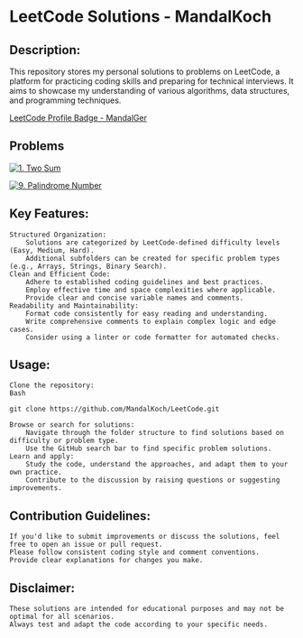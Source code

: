 # LeetCode Solutions - MandalKoch

## Description:

This repository stores my personal solutions to problems on LeetCode, a platform for practicing coding skills and preparing for technical interviews. It aims to showcase my understanding of various algorithms, data structures, and programming techniques.

[LeetCode Profile Badge - MandalGer](https://leetcode.com/MandalGer)

## Problems
[![1. Two Sum](https://img.shields.io/badge/1._Two_Sum-solved-9
)](https://leetcode.com/problems/two-sum/description/)

[![9. Palindrome Number](https://img.shields.io/badge/9._Palindrome_Number-solved-9
)](https://leetcode.com/problems/palindrome-number/description/)

## Key Features:

    Structured Organization:
        Solutions are categorized by LeetCode-defined difficulty levels (Easy, Medium, Hard).
        Additional subfolders can be created for specific problem types (e.g., Arrays, Strings, Binary Search).
    Clean and Efficient Code:
        Adhere to established coding guidelines and best practices.
        Employ effective time and space complexities where applicable.
        Provide clear and concise variable names and comments.
    Readability and Maintainability:
        Format code consistently for easy reading and understanding.
        Write comprehensive comments to explain complex logic and edge cases.
        Consider using a linter or code formatter for automated checks.

## Usage:

    Clone the repository:
    Bash

    git clone https://github.com/MandalKoch/LeetCode.git

    Browse or search for solutions:
        Navigate through the folder structure to find solutions based on difficulty or problem type.
        Use the GitHub search bar to find specific problem solutions.
    Learn and apply:
        Study the code, understand the approaches, and adapt them to your own practice.
        Contribute to the discussion by raising questions or suggesting improvements.

## Contribution Guidelines:

    If you'd like to submit improvements or discuss the solutions, feel free to open an issue or pull request.
    Please follow consistent coding style and comment conventions.
    Provide clear explanations for changes you make.

## Disclaimer:

    These solutions are intended for educational purposes and may not be optimal for all scenarios.
    Always test and adapt the code according to your specific needs.
